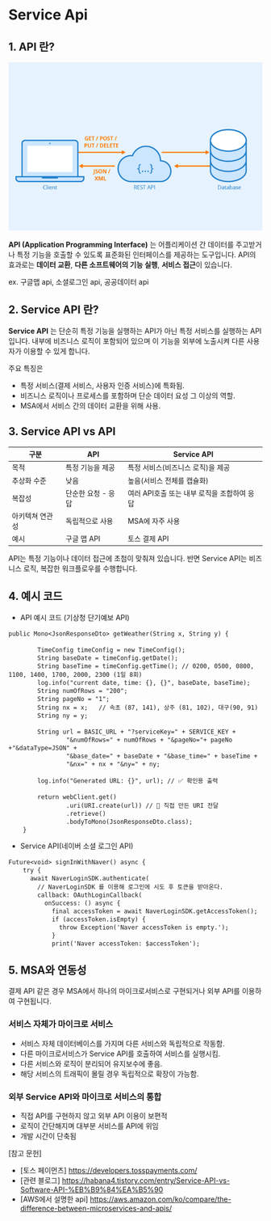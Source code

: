 # Service Api

## 1. API 란?

![serviceApi](./images/api.webp)

**API (Application Programming Interface)** 는 어플리케이션 간 데이터를 주고받거나 특정 기능을 호출할 수 있도록 표준화된 인터페이스를 제공하는 도구입니다. API의 효과로는 **데이터 교환**, **다른 소프트웨어의 기능 실행**, **서비스 접근**이 있습니다.

ex. 구글맵 api, 소셜로그인 api, 공공데이터 api


## 2. Service API 란?

**Service API** 는 단순히 특정 기능을 실행하는 API가 아닌 특정 서비스를 실행하는 API 입니다. 내부에 비즈니스 로직이 포함되어 있으며 이 기능을 외부에 노출시켜 다른 사용자가 이용할 수 있게 합니다.

주요 특징은
- 특정 서비스(결제 서비스, 사용자 인증 서비스)에 특화됨.
- 비즈니스 로직이나 프로세스를 포함하며 단순 데이터 요성 그 이상의 역할.
- MSA에서 서비스 간의 데이터 교환을 위해 사용.

## 3. Service API vs API

| 구분   | API | Service API   |
|-------|------|--------|
| 목적 | 특정 기능을 제공 | 특정 서비스(비즈니스 로직)을 제공 |
| 추상화 수준 | 낮음   | 높음(서비스 전체를 캡슐화) |
| 복잡성 | 단순한 요청 - 응답 | 여러 API호출 또는 내부 로직을 조합하여 응답 |
| 아키텍쳐 연관성 | 독립적으로 사용 | MSA에 자주 사용 |
| 예시 | 구글 맵 API | 토스 결제 API |

API는 특정 기능이나 데이터 접근에 초첨이 맞춰져 있습니다. 반면 Service API는 비즈니스 로직, 복잡한 워크플로우를 수행합니다.


## 4. 예시 코드

- API 예시 코드 (기상청 단기예보 API)

```
public Mono<JsonResponseDto> getWeather(String x, String y) {

        TimeConfig timeConfig = new TimeConfig();
        String baseDate = timeConfig.getDate();
        String baseTime = timeConfig.getTime(); // 0200, 0500, 0800, 1100, 1400, 1700, 2000, 2300 (1일 8회)
        log.info("current date, time: {}, {}", baseDate, baseTime);
        String numOfRows = "200";
        String pageNo = "1";
        String nx = x;   // 속초 (87, 141), 상주 (81, 102), 대구(90, 91)
        String ny = y;

        String url = BASIC_URL + "?serviceKey=" + SERVICE_KEY +
                "&numOfRows=" + numOfRows + "&pageNo="+ pageNo +"&dataType=JSON" +
                "&base_date=" + baseDate + "&base_time=" + baseTime +
                "&nx=" + nx + "&ny=" + ny;

        log.info("Generated URL: {}", url); // ✅ 확인용 출력

        return webClient.get()
                .uri(URI.create(url)) // 🔹 직접 만든 URI 전달
                .retrieve()
                .bodyToMono(JsonResponseDto.class);
    }
```


- Service API(네이버 소셜 로그인 API)

```
Future<void> signInWithNaver() async {
    try {
      await NaverLoginSDK.authenticate(
        // NaverLoginSDK 를 이용해 로그인에 시도 후 토큰을 받아온다.
        callback: OAuthLoginCallback(
          onSuccess: () async {
            final accessToken = await NaverLoginSDK.getAccessToken();
            if (accessToken.isEmpty) {
              throw Exception('Naver accessToken is empty.');
            }
            print('Naver accessToken: $accessToken');
```


## 5. MSA와 연동성

결제 API 같은 경우 MSA에서 하나의 마이크로서비스로 구현되거나 외부 API를 이용하여 구현됩니다.


### 서비스 자체가 마이크로 서비스
- 서비스 자체 데이터베이스를 가지며 다른 서비스와 독립적으로 작동함.
- 다른 마이크로서비스가 Service API를 호출하여 서비스를 실행시킴.
- 다른 서비스와 로직이 분리되어 유지보수에 좋음.
- 해당 서비스의 트래픽이 몰릴 경우 독립적으로 확장이 가능함.

### 외부 Service API와 마이크로 서비스의 통합
- 직접 API를 구현하지 않고 외부 API 이용이 보편적
- 로직이 간단해지며 대부분 서비스를 API에 위임
- 개발 시간이 단축됨


[참고 문헌]

- [토스 페이먼츠] https://developers.tosspayments.com/
- [관련 블로그] https://habana4.tistory.com/entry/Service-API-vs-Software-API-%EB%B9%84%EA%B5%90
- [AWS에서 설명한 api] https://aws.amazon.com/ko/compare/the-difference-between-microservices-and-apis/